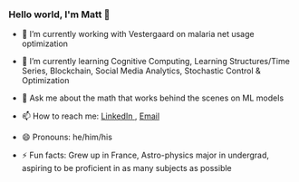 ### Hello world, I'm Matt 👋

- 🔭 I’m currently working with Vestergaard on malaria net usage optimization
- 🌱 I’m currently learning Cognitive Computing, Learning Structures/Time Series, Blockchain, Social Media Analytics, Stochastic Control & Optimization
- 💬 Ask me about the math that works behind the scenes on ML models
- 📫 How to reach me: <a href="linkedin.com/in/matthew-ruffner-data-analytics" class="icon fa-linkedin">
    										<span class="label">LinkedIn</span>
 									    </a> , <a href="matthew.ruffner@utexas.edu" class="icon fa-envelope">
										<span class="label">Email</span>
									</a>
                    
- 😄 Pronouns: he/him/his
- ⚡ Fun facts: Grew up in France, Astro-physics major in undergrad, aspiring to be proficient in as many subjects as possible

<!--
**MattRuffner/MattRuffner** is a ✨ _special_ ✨ repository because its `README.md` (this file) appears on your GitHub profile.


-->
